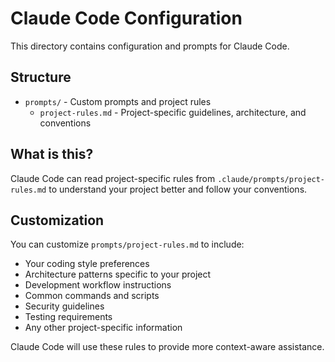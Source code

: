 # Claude Code Configuration

This directory contains configuration and prompts for Claude Code.

## Structure

- `prompts/` - Custom prompts and project rules
  - `project-rules.md` - Project-specific guidelines, architecture, and conventions

## What is this?

Claude Code can read project-specific rules from `.claude/prompts/project-rules.md` to understand your project better and follow your conventions.

## Customization

You can customize `prompts/project-rules.md` to include:
- Your coding style preferences
- Architecture patterns specific to your project
- Development workflow instructions
- Common commands and scripts
- Security guidelines
- Testing requirements
- Any other project-specific information

Claude Code will use these rules to provide more context-aware assistance.
